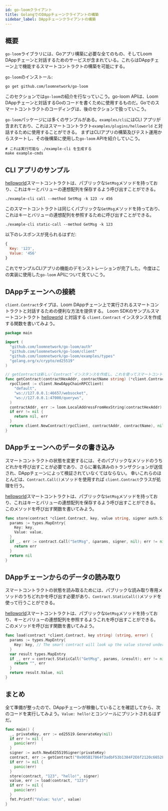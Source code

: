 ```yaml
---
id: go-loomクライアント
title: GolangでのDAppチェーンクライアントの構築
sidebar_label: DAppチェーンクライアントの構築
---
```

## 概要

`go-loom`ライブラリには、Goアプリ構築に必要な全てのもの、そしてLoom DAppチェーンと対話するためのサービスが含まれている。これらはDAppチェーン上で機能するスマートコントラクトの構築を可能にする。

`go-loom`のインストール:

```shell
go get github.com/loomnetwork/go-loom
```

このセクションでは`go-loom`の紹介を行なっていこう。go-loom APIは、Loom DAppチェーンと対話するGoのコードを書くために使用するものだ。Goでのスマートコントラクトのコーディングは、後のセクションで扱っていこう。

`go-loom`パッケージには多くのサンプルがある。`examples/cli`にはCLI アプリが含まれており、これはスマートコントラクト`examples/plugins/helloworld` と対話するために使用することができる。 まずはCLIアプリの構築及びテスト運用からスタートし、その後構築に使用した`go-loom` APIを紹介していこう。

```shell
# これは実行可能な ./example-cli を生成する
make example-cmds
```

## CLI アプリのサンプル

[helloworld](https://github.com/loomnetwork/go-loom/blob/master/examples/plugins/helloworld/helloworld.go)スマートコントラクトは、パブリックな`SetMsg`メソッドを持っており、これはキーとバリューの連想配列を保存するよう呼び出すことができる。

```shell
./example-cli call --method SetMsg -k 123 -v 456
```

このスマートコントラクトは同じくパブリックな`GetMsg`メソッドを持っており、これはキーとバリューの連想配列を参照するために呼び出すことができる。

```shell
./example-cli static-call --method GetMsg -k 123
```

以下のレスポンスが見られるはずだ:

```js
{
  Key: '123',
  Value: '456'
}
```

これでサンプルCLIアプリの機能のデモンストレーションが完了した。今度はこの実装に使用した`go-loom` APIについて見ていこう。

## DAppチェーンへの接続

`client.Contract`タイプは、Loom DAppチェーン上で実行されるスマートコントラクトと対話するための便利な方法を提供する。 Loom SDKのサンプルスマートコントラクト [helloworld](https://github.com/loomnetwork/go-loom/blob/master/examples/plugins/helloworld/helloworld.go) と対話する `client.Contract` インスタンスを作成する関数を書いてみよう。

```go
package main

import (
  "github.com/loomnetwork/go-loom/auth"
  "github.com/loomnetwork/go-loom/client"
  "github.com/loomnetwork/go-loom/examples/types"
  "golang.org/x/crypto/ed25519"
)

// getContractは新しい`Contract`インスタンスを作成し、これを使ってスマートコントラクトとの対話が行える。
func getContract(contractHexAddr, contractName string) (*client.Contract, error) {
  rpcClient := client.NewDAppChainRPCClient(
    "default",
    "ws://127.0.0.1:46657/websocket",
    "ws://127.0.0.1:47000/queryws",
  )
  contractAddr, err := loom.LocalAddressFromHexString(contractHexAddr)
  if err != nil {
    return nil, err
  }
  return client.NewContract(rpcClient, contractAddr, contractName), nil
}
```

## DAppチェーンへのデータの書き込み

スマートコントラクトの状態を変更するには、そのパブリックなメソッドのうちどれかを呼び出すことが必要であり、さらに署名済みのトランザクションが送信され、DAppチェーンによって検証されていなくてはならない。 幸いこれらのほとんどは、`Contract.Call()`メソッドを使用すれば `client.Contract`クラスが処理を行う。

[helloworld](https://github.com/loomnetwork/go-loom/blob/master/examples/plugins/helloworld/helloworld.go)スマートコントラクトは、パブリックな`SetMsg`メソッドを持っており、これはキーとバリューの連想配列を保存するよう呼び出すことができる。 このメソッドを呼び出す関数を書いてみよう。

```go
func store(contract *client.Contract, key, value string, signer auth.Signer) error {
  params := types.MapEntry{
    Key: key,
    Value: value,
  }
  if _, err := contract.Call("SetMsg", &params, signer, nil); err != nil {
    return err
  }
  return nil
}

```

## DAppチェーンからのデータの読み取り

スマートコントラクトの状態を読み取るためには、パブリックな読み取り専用メソッドのうちどれかを呼び出す必要があり、`Contract.StaticCall()`メソッドを使って行うことができる。

[helloworld](https://github.com/loomnetwork/go-loom/blob/master/examples/plugins/helloworld/helloworld.go)スマートコントラクトは、パブリックな`GetMsg`メソッドを持っており、キーとバリューの連想配列を参照するようこれを呼び出すことができる。 このメソッドを呼び出す関数を書いてみよう。

```go
func load(contract *client.Contract, key string) (string, error) {
  params := types.MapEntry{
    Key: key, // The smart contract will look up the value stored under this key.
  }
  var result types.MapEntry
  if _, err = contract.StaticCall("GetMsg", params, &result); err != nil {
    return "", err
  }
  return result.Value, nil
}
```

## まとめ

全て準備が整ったので、DAppチェーンが稼働していることを確認してから、次のコードを実行してみよう。`Value: hello!`とコンソールにプリントされるはずだ。

```go
func main() {
  _, privateKey, err := ed25519.GenerateKey(nil)
  if err != nil {
    panic(err)
  }
  signer := auth.NewEd25519Signer(privateKey)
  contract, err := getContract("0x005B17864f3adbF53b1384F2E6f2120c6652F779", "helloworld")
  if err != nil {
    panic(err)
  }
  store(contract, "123", "hello!", signer)
  value, err := load(contract, "123")
  if err != nil {
    panic(err)
  }
  fmt.Printf("Value: %s\n", value)
}
```